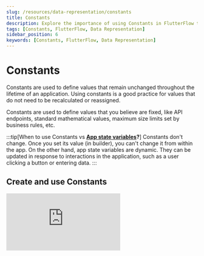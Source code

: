 ```yaml
---
slug: /resources/data-representation/constants
title: Constants
description: Explore the importance of using Constants in FlutterFlow to define unchanging values throughout your application.
tags: [Constants, FlutterFlow, Data Representation]
sidebar_position: 6
keywords: [Constants, FlutterFlow, Data Representation]
---
```


# Constants
Constants are used to define values that remain unchanged throughout the lifetime of an application. Using constants is a good practice for values that do not need to be recalculated or reassigned.

Constants are used to define values that you believe are fixed, like API endpoints, standard mathematical values, maximum size limits set by business rules, etc.

:::tip[When to use Constants vs **[App state variables](app-state)?**]
Constants don't change. Once you set its value (in builder), you can't change it from within the app. On the other hand, app state variables are dynamic. They can be updated in response to interactions in the application, such as a user clicking a button or entering data.
:::

## Create and use Constants

<div style={{
    position: 'relative',
    paddingBottom: 'calc(56.67989417989418% + 41px)', // Keeps the aspect ratio and additional padding
    height: 0,
    width: '100%'
}}>
    <iframe 
        src="https://demo.arcade.software/Dftl0AAL3w3fw6TjaiBR?embed&show_copy_link=true"
        title="Sharing a Project with a User"
        style={{
            position: 'absolute',
            top: 0,
            left: 0,
            width: '100%',
            height: '100%',
            colorScheme: 'light'
        }}
        frameborder="0"
        loading="lazy"
        webkitAllowFullScreen
        mozAllowFullScreen
        allowFullScreen
        allow="clipboard-write">
    </iframe>
</div>